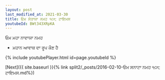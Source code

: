 ```yaml
---
layout: post
last_modified_at: 2021-03-30
title: ਓਮ ਸੰਤਾਯਾ ਨਮਹ ੧੦੮ ਟਾਇਮਸ
youtubeId: BWt343XRpKA
---
```

 
 
 ਓਮ ਮਹਾ ਨਾਦਾਯਾ ਨਮਹ  
 
 -  ਮਹਾਨ ਆਵਾਜ਼ ਦਾ ਰੂਪ ਕੌਣ ਹੈ 
 
  
 
  
 
 
 
 
 
 


{% include youtubePlayer.html id=page.youtubeId %}
 
[Next]({{ site.baseurl }}{% link  split2/_posts/2016-02-10-ਓਮ ਸਨਾਟਾ ਨਮਹ ੧੦੮ ਟਾਇਮਸ.md%})
 
